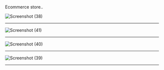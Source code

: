 Ecommerce store..



![Screenshot (38)](https://github.com/DDK2805/Web-Development-Projects/assets/99110323/e71c52f7-fea6-4d4a-9328-9d1d22493f94)

------------------------------------------------------------------------------------------------------------------------------------

![Screenshot (41)](https://github.com/DDK2805/Web-Development-Projects/assets/99110323/48acb7fe-0083-4742-9612-29ef9a79b507)

------------------------------------------------------------------------------------------------------------------------------------

![Screenshot (40)](https://github.com/DDK2805/Web-Development-Projects/assets/99110323/ad57cd49-3966-4ee6-8d9b-7d4c2e7bd892)

------------------------------------------------------------------------------------------------------------------------------------
![Screenshot (39)](https://github.com/DDK2805/Web-Development-Projects/assets/99110323/d37652fd-c1cd-4405-980e-d1f07587913b)

------------------------------------------------------------------------------------------------------------------------------------
